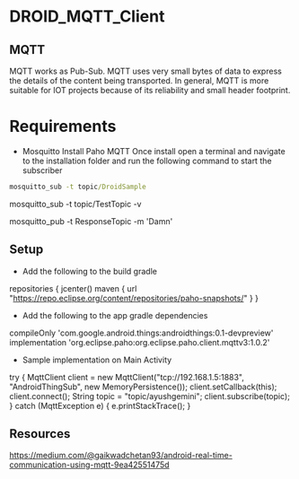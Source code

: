 # DROID_MQTT_Client

## MQTT

MQTT works as Pub-Sub. MQTT uses very small bytes of data to express the details of the content being transported.
In general, MQTT is more suitable for IOT projects because of its reliability and small header footprint.


# Requirements

+ Mosquitto
Install Paho MQTT
Once install open a terminal and navigate to the installation folder and run the following command to start the subscriber

```bat
mosquitto_sub -t topic/DroidSample
```

mosquitto_sub -t topic/TestTopic -v

mosquitto_pub -t ResponseTopic -m 'Damn'

## Setup

+ Add the following to the build gradle 

repositories {
    jcenter()
    maven {
        url "https://repo.eclipse.org/content/repositories/paho-snapshots/"
    }
}

+ Add the following to the app gradle dependencies

compileOnly 'com.google.android.things:androidthings:0.1-devpreview'
implementation 'org.eclipse.paho:org.eclipse.paho.client.mqttv3:1.0.2'

+ Sample implementation on Main Activity

try {
    MqttClient client = new MqttClient("tcp://192.168.1.5:1883", "AndroidThingSub", new MemoryPersistence());
    client.setCallback(this);
    client.connect();
    String topic = "topic/ayushgemini";
    client.subscribe(topic);
} catch (MqttException e) {
    e.printStackTrace();
}


## Resources

https://medium.com/@gaikwadchetan93/android-real-time-communication-using-mqtt-9ea42551475d
